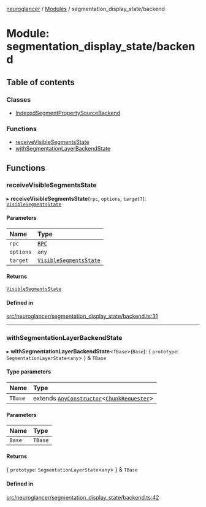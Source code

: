 [neuroglancer](../README.md) / [Modules](../modules.md) / segmentation\_display\_state/backend

# Module: segmentation\_display\_state/backend

## Table of contents

### Classes

- [IndexedSegmentPropertySourceBackend](../classes/segmentation_display_state_backend.IndexedSegmentPropertySourceBackend.md)

### Functions

- [receiveVisibleSegmentsState](segmentation_display_state_backend.md#receivevisiblesegmentsstate)
- [withSegmentationLayerBackendState](segmentation_display_state_backend.md#withsegmentationlayerbackendstate)

## Functions

### receiveVisibleSegmentsState

▸ **receiveVisibleSegmentsState**(`rpc`, `options`, `target?`): [`VisibleSegmentsState`](../interfaces/segmentation_display_state_base.VisibleSegmentsState.md)

#### Parameters

| Name | Type |
| :------ | :------ |
| `rpc` | [`RPC`](../classes/annotation_annotation_layer_state._internal_.RPC.md) |
| `options` | `any` |
| `target` | [`VisibleSegmentsState`](../interfaces/segmentation_display_state_base.VisibleSegmentsState.md) |

#### Returns

[`VisibleSegmentsState`](../interfaces/segmentation_display_state_base.VisibleSegmentsState.md)

#### Defined in

[src/neuroglancer/segmentation_display_state/backend.ts:31](https://github.com/ActiveBrainAtlas2/neuroglancer/blob/1beb5d34/src/neuroglancer/segmentation_display_state/backend.ts#L31)

___

### withSegmentationLayerBackendState

▸ **withSegmentationLayerBackendState**<`TBase`\>(`Base`): { `prototype`: `SegmentationLayerState`<`any`\>  } & `TBase`

#### Type parameters

| Name | Type |
| :------ | :------ |
| `TBase` | extends [`AnyConstructor`](util_mixin.md#anyconstructor)<[`ChunkRequester`](../interfaces/chunk_manager_backend.ChunkRequester.md)\> |

#### Parameters

| Name | Type |
| :------ | :------ |
| `Base` | `TBase` |

#### Returns

{ `prototype`: `SegmentationLayerState`<`any`\>  } & `TBase`

#### Defined in

[src/neuroglancer/segmentation_display_state/backend.ts:42](https://github.com/ActiveBrainAtlas2/neuroglancer/blob/1beb5d34/src/neuroglancer/segmentation_display_state/backend.ts#L42)
